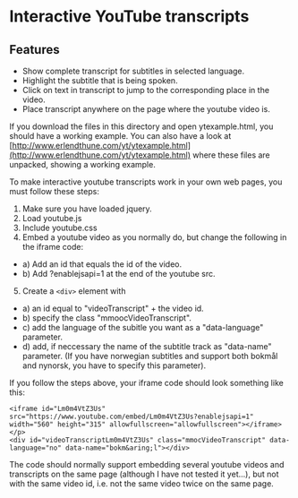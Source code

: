 
# Interactive YouTube transcripts

## Features
* Show complete transcript for subtitles in selected language.
* Highlight the subtitle that is being spoken.
* Click on text in transcript to jump to the corresponding place in the video.
* Place transcript anywhere on the page where the youtube video is.

If you download the files in this directory and open ytexample.html, you should have a working example. You can also have a look at [http://www.erlendthune.com/yt/ytexample.html](http://www.erlendthune.com/yt/ytexample.html) where these files are unpacked, showing a working example.

To make interactive youtube transcripts work in your own web pages, you must follow these steps:
1. Make sure you have loaded jquery.
2. Load youtube.js
3. Include youtube.css
4. Embed a youtube video as you normally do, but change the following in the iframe code:
  * a) Add an id that equals the id of the video.
  * b) Add ?enablejsapi=1 at the end of the youtube src.
5. Create a `<div>` element with
  * a) an id equal to "videoTranscript" + the video id.
  * b) specify the class "mmoocVideoTranscript".
  * c) add the language of the subitle you want as a "data-language" parameter.
  * d) add, if neccessary the name of the subtitle track as "data-name" parameter. (If you have norwegian subtitles and support
     both bokmål and nynorsk, you have to specify this parameter).

If you follow the steps above, your iframe code should look something like this:

~~~~
<iframe id="Lm0m4VtZ3Us" src="https://www.youtube.com/embed/Lm0m4VtZ3Us?enablejsapi=1" width="560" height="315" allowfullscreen="allowfullscreen"></iframe></p>
<div id="videoTranscriptLm0m4VtZ3Us" class="mmocVideoTranscript" data-language="no" data-name="bokm&aring;l"></div>
~~~~

The code should normally support embedding several youtube videos and transcripts on the same page (although I have not tested it yet...), but not with the same video id, i.e. not the same video twice on the same page.
